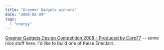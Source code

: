 ```yaml
---
title: "Greener Gadgets winners"
date: "2008-02-09"
tags: 
  - "energy"
---
```


[Greener Gadgets Design Competition 2008 - Produced by Core77](http://www.core77.com/competitions/GreenerGadgets/ "Greener Gadgets Design Competition 2008 - Produced by Core77") -- some nice stuff here. I'd like to build one of these EnerJars.
